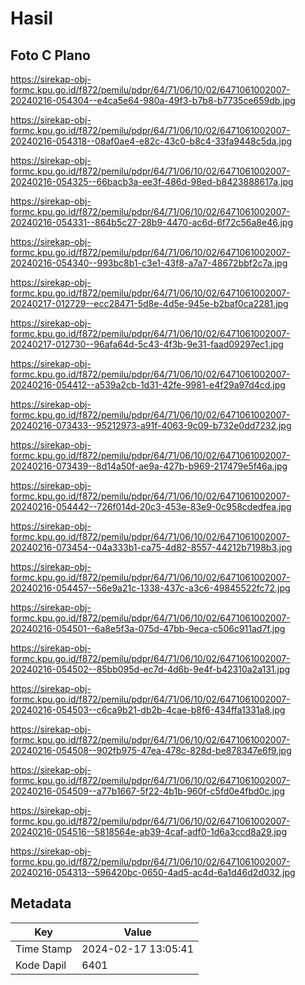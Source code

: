 # Hasil

## Foto C Plano

https://sirekap-obj-formc.kpu.go.id/f872/pemilu/pdpr/64/71/06/10/02/6471061002007-20240216-054304--e4ca5e64-980a-49f3-b7b8-b7735ce659db.jpg

https://sirekap-obj-formc.kpu.go.id/f872/pemilu/pdpr/64/71/06/10/02/6471061002007-20240216-054318--08af0ae4-e82c-43c0-b8c4-33fa9448c5da.jpg

https://sirekap-obj-formc.kpu.go.id/f872/pemilu/pdpr/64/71/06/10/02/6471061002007-20240216-054325--66bacb3a-ee3f-486d-98ed-b8423888617a.jpg

https://sirekap-obj-formc.kpu.go.id/f872/pemilu/pdpr/64/71/06/10/02/6471061002007-20240216-054331--864b5c27-28b9-4470-ac6d-6f72c56a8e46.jpg

https://sirekap-obj-formc.kpu.go.id/f872/pemilu/pdpr/64/71/06/10/02/6471061002007-20240216-054340--993bc8b1-c3e1-43f8-a7a7-48672bbf2c7a.jpg

https://sirekap-obj-formc.kpu.go.id/f872/pemilu/pdpr/64/71/06/10/02/6471061002007-20240217-012729--ecc28471-5d8e-4d5e-945e-b2baf0ca2281.jpg

https://sirekap-obj-formc.kpu.go.id/f872/pemilu/pdpr/64/71/06/10/02/6471061002007-20240217-012730--96afa64d-5c43-4f3b-9e31-faad09297ec1.jpg

https://sirekap-obj-formc.kpu.go.id/f872/pemilu/pdpr/64/71/06/10/02/6471061002007-20240216-054412--a539a2cb-1d31-42fe-9981-e4f29a97d4cd.jpg

https://sirekap-obj-formc.kpu.go.id/f872/pemilu/pdpr/64/71/06/10/02/6471061002007-20240216-073433--95212973-a91f-4063-9c09-b732e0dd7232.jpg

https://sirekap-obj-formc.kpu.go.id/f872/pemilu/pdpr/64/71/06/10/02/6471061002007-20240216-073439--8d14a50f-ae9a-427b-b969-217479e5f46a.jpg

https://sirekap-obj-formc.kpu.go.id/f872/pemilu/pdpr/64/71/06/10/02/6471061002007-20240216-054442--726f014d-20c3-453e-83e9-0c958cdedfea.jpg

https://sirekap-obj-formc.kpu.go.id/f872/pemilu/pdpr/64/71/06/10/02/6471061002007-20240216-073454--04a333b1-ca75-4d82-8557-44212b7198b3.jpg

https://sirekap-obj-formc.kpu.go.id/f872/pemilu/pdpr/64/71/06/10/02/6471061002007-20240216-054457--56e9a21c-1338-437c-a3c6-49845522fc72.jpg

https://sirekap-obj-formc.kpu.go.id/f872/pemilu/pdpr/64/71/06/10/02/6471061002007-20240216-054501--6a8e5f3a-075d-47bb-9eca-c506c911ad7f.jpg

https://sirekap-obj-formc.kpu.go.id/f872/pemilu/pdpr/64/71/06/10/02/6471061002007-20240216-054502--85bb095d-ec7d-4d6b-9e4f-b42310a2a131.jpg

https://sirekap-obj-formc.kpu.go.id/f872/pemilu/pdpr/64/71/06/10/02/6471061002007-20240216-054503--c6ca9b21-db2b-4cae-b8f6-434ffa1331a8.jpg

https://sirekap-obj-formc.kpu.go.id/f872/pemilu/pdpr/64/71/06/10/02/6471061002007-20240216-054508--902fb975-47ea-478c-828d-be878347e6f9.jpg

https://sirekap-obj-formc.kpu.go.id/f872/pemilu/pdpr/64/71/06/10/02/6471061002007-20240216-054509--a77b1667-5f22-4b1b-960f-c5fd0e4fbd0c.jpg

https://sirekap-obj-formc.kpu.go.id/f872/pemilu/pdpr/64/71/06/10/02/6471061002007-20240216-054516--5818564e-ab39-4caf-adf0-1d6a3ccd8a29.jpg

https://sirekap-obj-formc.kpu.go.id/f872/pemilu/pdpr/64/71/06/10/02/6471061002007-20240216-054313--596420bc-0650-4ad5-ac4d-6a1d46d2d032.jpg


## Metadata

| Key        | Value               |
| ---------- | ------------------- |
| Time Stamp | 2024-02-17 13:05:41 |
| Kode Dapil | 6401                |



